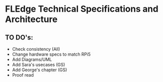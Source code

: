 # FLEdge Technical Specifications and Architecture

## TO DO's: 

- Check consistency (All)
- Change hardware specs to match RPi5
- Add Diagrams/UML
- Add Sara's usecases (GS)
- Add George's chapter (GS)
- Proof read

